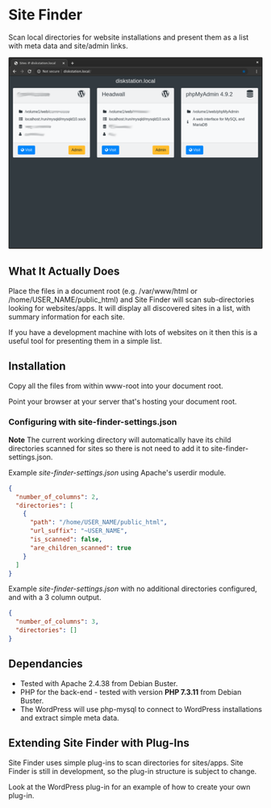 # Site Finder

Scan local directories for website installations and present them as a list with meta data and site/admin links.

![Site Finder Results Sample](https://github.com/headwalluk/site-finder/blob/master/site-finder-results-sample-01.png?raw=true)

## What It Actually Does

Place the files in a document root (e.g. /var/www/html or /home/USER_NAME/public_html) and Site Finder will scan sub-directories looking for websites/apps. It will display all discovered sites in a list, with summary information for each site.

If you have a development machine with lots of websites on it then this is a useful tool for presenting them in a simple list.

## Installation

Copy all the files from within www-root into your document root.

Point your browser at your server that's hosting your document root.

### Configuring with site-finder-settings.json

**Note** The current working directory will automatically have its child directories scanned for sites so there is not need to add it to site-finder-settings.json.

Example *site-finder-settings.json* using Apache's userdir module.

```json
{
  "number_of_columns": 2,
  "directories": [
    {
      "path": "/home/USER_NAME/public_html",
      "url_suffix": "~USER_NAME",
      "is_scanned": false,
      "are_children_scanned": true
    }
  ]
}
```

Example *site-finder-settings.json* with no additional directories configured, and with a 3 column output.

```json
{
  "number_of_columns": 3,
  "directories": []
}
```

## Dependancies

* Tested with Apache 2.4.38 from Debian Buster.
* PHP for the back-end - tested with version **PHP 7.3.11** from Debian Buster.
* The WordPress will use php-mysql to connect to WordPress installations and extract simple meta data.

## Extending Site Finder with Plug-Ins

Site Finder uses simple plug-ins to scan directories for sites/apps. Site Finder is still in development, so the plug-in structure is subject to change.

Look at the WordPress plug-in for an example of how to create your own plug-in.
